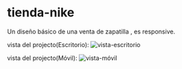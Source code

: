 # tienda-nike
Un diseño básico de una venta de zapatilla , es responsive.

vista del projecto(Escritorio): 
![vista-escritorio](https://github.com/DenilsonDonr/tienda-nike/assets/141369726/6d74a09a-e254-4e6e-b2af-1aaef1286f79)

vista del projecto(Móvil):
![vista-móvil](https://github.com/DenilsonDonr/tienda-nike/assets/141369726/3530240a-3668-485a-b9b3-c6307bafa1de)
